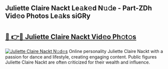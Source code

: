 ## Juliette Claire Nackt Le𝚊k𝚎d N𝚞𝚍e - Part-ZDh Vid𝚎o Photos Le𝚊ks siGRy

# <h2><a href="http://fb5ioz5.evod.top/?m=Juliette+Claire+Nackt">🔗 👉🔴 Juliette Claire Nackt Vid𝚎o Ph𝚘t𝚘s</a></h2>

[![Juliette Claire Nackt N𝚞d𝚎s](https://i.imgur.com/8V9OHl7.gif)](http://fb5ioz5.evod.top/?m=Juliette+Claire+Nackt)
Online personality Juliette Claire Nackt with a passion for dance and lifestyle, creating engaging content. Public figures Juliette Claire Nackt are often criticized for their wealth and influence. 
